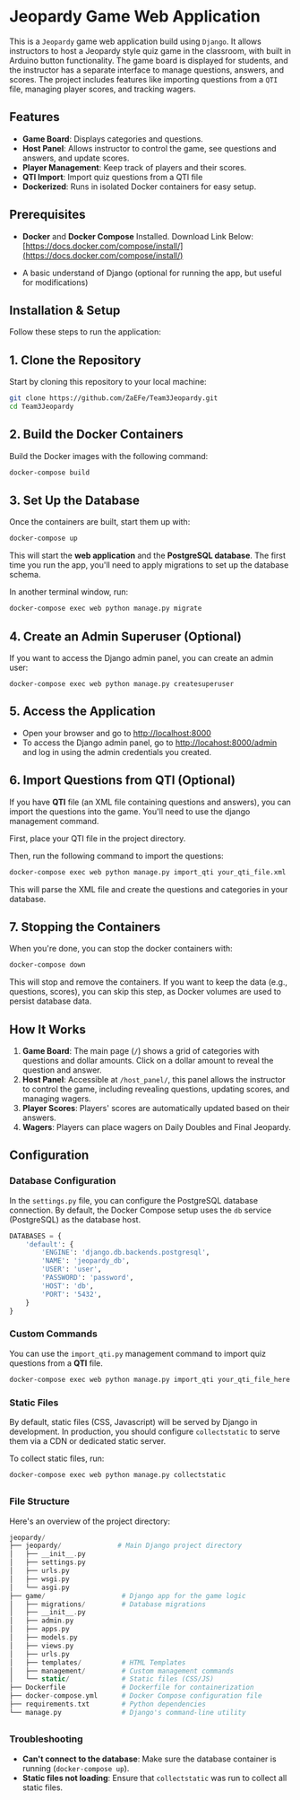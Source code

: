 # Jeopardy Game Web Application

This is a `Jeopardy` game web application build using `Django`. It allows instructors to host a Jeopardy style quiz game in the classroom, with built in Arduino button functionality. The game board is displayed for students, and the instructor has a separate interface to manage questions, answers, and scores. The project includes features like importing questions from a `QTI` file, managing player scores, and tracking wagers.

## Features
* **Game Board**: Displays categories and questions.
* **Host Panel**: Allows instructor to control the game, see questions and answers, and update scores.
* **Player Management**: Keep track of players and their scores.
* **QTI Import**: Import quiz questions from a QTI file
* **Dockerized**: Runs in isolated Docker containers for easy setup.

## Prerequisites

* **Docker** and **Docker Compose** Installed. 
Download Link Below: [https://docs.docker.com/compose/install/](https://docs.docker.com/compose/install/)

* A basic understand of Django (optional for running the app, but useful for modifications)

## Installation & Setup

Follow these steps to run the application:

## 1. Clone the Repository
Start by cloning this repository to your local machine:

```bash 
git clone https://github.com/ZaEFe/Team3Jeopardy.git
cd Team3Jeopardy
```

## 2. Build the Docker Containers

Build the Docker images with the following command:

```bash
docker-compose build
```

## 3. Set Up the Database

Once the containers are built, start them up with:

```bash
docker-compose up
```

This will start the **web application** and the **PostgreSQL database**. The first time you run the app, you'll need to apply migrations to set up the database schema.

In another terminal window, run:

```bash
docker-compose exec web python manage.py migrate
```

## 4. Create an Admin Superuser (Optional)

If you want to access the Django admin panel, you can create an admin user:

```
docker-compose exec web python manage.py createsuperuser
```

## 5. Access the Application

* Open your browser and go to [http://localhost:8000](http://localhost:8000)
* To access the Django admin panel, go to [http://locahost:8000/admin](http://localhost:8000/admin) and log in using the admin credentials you created.

## 6. Import Questions from QTI (Optional)

If you have **QTI** file (an XML file containing questions and answers), you can import the questions into the game. You'll need to use the django management command.

First, place your QTI file in the project directory.

Then, run the following command to import the questions:

```bash
docker-compose exec web python manage.py import_qti your_qti_file.xml
```
This will parse the XML file and create the questions and categories in your database.

## 7. Stopping the Containers

When you're done, you can stop the docker containers with:

```bash
docker-compose down
```
This will stop and remove the containers. If you want to keep the data (e.g., questions, scores), you can skip this step, as Docker volumes are used to persist database data.

## How It Works

1. **Game Board**: The main page (`/`) shows a grid of categories with questions and dollar amounts. Click on a dollar amount to reveal the question and answer.
2. **Host Panel**: Accessible at
`/host_panel/`, this panel allows the instructor to control the game, including revealing questions, updating scores, and managing wagers.
3. **Player Scores**: Players' scores are automatically updated based on their answers.
4. **Wagers**: Players can place wagers on Daily Doubles and Final Jeopardy.

## Configuration

### Database Configuration
In the `settings.py` file, you can configure the PostgreSQL database connection. By default, the Docker Compose setup uses the `db` service (PostgreSQL) as the database host.

```python
DATABASES = {
    'default': {
        'ENGINE': 'django.db.backends.postgresql',
        'NAME': 'jeopardy_db',
        'USER': 'user',
        'PASSWORD': 'password',
        'HOST': 'db',
        'PORT': '5432',
    }
}
```

### Custom Commands

You can use the `import_qti.py` management command to import quiz questions from a **QTI** file.

```bash
docker-compose exec web python manage.py import_qti your_qti_file_here.xml
```
### Static Files
By default, static files (CSS, Javascript) will be served by Django in development. In production, you should configure `collectstatic` to serve them via a CDN or dedicated static server.

To collect static files, run:
```bash
docker-compose exec web python manage.py collectstatic
```
## 
### File Structure

Here's an overview of the project directory:

```php
jeopardy/
├── jeopardy/              # Main Django project directory
│   ├── __init__.py
│   ├── settings.py
│   ├── urls.py
│   ├── wsgi.py
│   └── asgi.py
├── game/                   # Django app for the game logic
│   ├── migrations/         # Database migrations
│   ├── __init__.py
│   ├── admin.py
│   ├── apps.py
│   ├── models.py
│   ├── views.py
│   ├── urls.py
│   ├── templates/          # HTML Templates
│   ├── management/         # Custom management commands
│   └── static/             # Static files (CSS/JS)
├── Dockerfile              # Dockerfile for containerization
├── docker-compose.yml      # Docker Compose configuration file
├── requirements.txt        # Python dependencies
└── manage.py               # Django's command-line utility
```
##
### Troubleshooting
* **Can't connect to the database**: Make sure the database container is running (`docker-compose up`).
* **Static files not loading**: Ensure that `collectstatic` was run to collect all static files.


